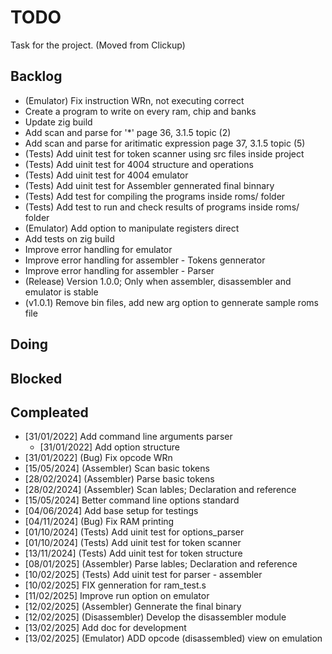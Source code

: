 # TODO

Task for the project. (Moved from Clickup)

## Backlog

- (Emulator) Fix instruction WRn, not executing correct
- Create a program to write on every ram, chip and banks
- Update zig build
- Add scan and parse for '*' page 36, 3.1.5 topic (2)
- Add scan and parse for aritimatic expression page 37, 3.1.5 topic (5)
- (Tests) Add uinit test for token scanner using src files inside project
- (Tests) Add uinit test for 4004 structure and operations
- (Tests) Add uinit test for 4004 emulator
- (Tests) Add uinit test for Assembler gennerated final binnary
- (Tests) Add test for compiling the programs inside roms/ folder
- (Tests) Add test to run and check results of programs inside roms/ folder
- (Emulator) Add option to manipulate registers direct
- Add tests on zig build
- Improve error handling for emulator
- Improve error handling for assembler - Tokens gennerator
- Improve error handling for assembler - Parser
- (Release) Version 1.0.0; Only when assembler, disassembler and emulator is stable
- (v1.0.1) Remove bin files, add new arg option to gennerate sample roms file

## Doing

## Blocked

## Compleated

- [31/01/2022] Add command line arguments parser
    - [31/01/2022] Add option structure
- [31/01/2022] (Bug) Fix opcode WRn
- [15/05/2024] (Assembler) Scan basic tokens
- [28/02/2024] (Assembler) Parse basic tokens
- [28/02/2024] (Assembler) Scan lables; Declaration and reference
- [15/05/2024] Better command line options standard
- [04/06/2024] Add base setup for testings
- [04/11/2024] (Bug) Fix RAM printing
- [01/10/2024] (Tests) Add uinit test for options_parser
- [01/10/2024] (Tests) Add uinit test for token scanner
- [13/11/2024] (Tests) Add uinit test for token structure
- [08/01/2025] (Assembler) Parse lables; Declaration and reference
- [10/02/2025] (Tests) Add uinit test for parser - assembler
- [10/02/2025] FIX genneration for ram_test.s
- [11/02/2025] Improve run option on emulator
- [12/02/2025] (Assembler) Gennerate the final binary
- [12/02/2025] (Disassembler) Develop the disassembler module
- [13/02/2025] Add doc for development
- [13/02/2025] (Emulator) ADD opcode (disassembled) view on emulation
